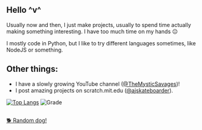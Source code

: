 
## Hello ^v^
Usually now and then, I just make projects, usually to spend time actually making something interesting. I have too much time on my hands 😐

I mostly code in Python, but I like to try different languages sometimes, like NodeJS or something.

## Other things:
 - I have a slowly growing YouTube channel ([@TheMysticSavages](https://www.youtube.com/channel/UCOvoqZwGXZ1ix4AIrtHDBuw))!
 - I post amazing projects on scratch.mit.edu ([@ajskateboarder](https://scratch.mit.edu/users/ajskateboarder/)).

[![Top Langs](https://github-readme-stats.vercel.app/api/top-langs/?username=themysticsavages&theme=dark&layout=compact)](https://github.com/themysticsavages?tab=repositories)
![Grade](https://github-readme-stats.vercel.app/api?username=themysticsavages&hide=contribs,prs&theme=dark&layout=compact)

##

[🐕 Random dog!](https://images.dog.ceo/breeds/whippet/n02091134_6057.jpg)
